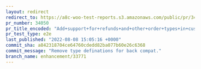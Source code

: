 ```yaml
---
layout: redirect
redirect_to: https://a8c-woo-test-reports.s3.amazonaws.com/public/pr/34050/e2e/index.html
pr_number: 34050
pr_title_encoded: "Add+support+for+refunds+and+other+order+types+in+custom+order+tables"
pr_test_type: e2e
last_published: "2022-08-08 15:05:16 +0000"
commit_sha: a842318704ce64760cdedd82ba077b60e26c6368
commit_message: "Remove type definations for back compat."
branch_name: enhancement/33771
---
```

